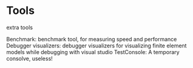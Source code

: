# Tools

extra tools

Benchmark: benchmark tool, for measuring speed and performance
Debugger visualizers: debugger visualizers for visualizing finite element models while debugging with visual studio
TestConsole: A temporary consolve, useless!